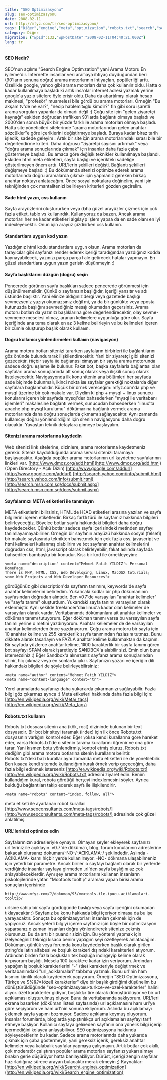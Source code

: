 ```yaml
---
title: "SEO Optimizasyonu"
slug: seo-optimizasyonu
date: 2008-02-11
url: http://mfyz.com/tr/seo-optimizasyonu/
tags: ["Diğer","engine","meta","optimization","robots.txt","search","seo"]
category: Diğer
migration: {"wpId":132,"wpPostDate":"2008-02-11T04:40:21.000Z"}
lang: tr
---
```


#### SEO Nedir?

SEO'nun açılımı "Search Engine Optimization" yani Arama Motoru En iyileme'dir. İnternette insanlar veri aramaya ihtiyaç duyduğundan beri (90'ların sonuna doğru) arama motorlarının ihtiyaçları, popülerliği arttı. Özellikle google, yahoo gibi arama motorları daha çok kullanılır oldu. Hatta o kadar kullanılmaya başladı ki artık insanlar internet adresi yazmak yerine google'a yazıp sitelere öyle erişir oldu. Daha da abartılmışı olarak hesap makinesi, "profesör" muamelesi bile gördü bu arama motorları. Örneğin "Bu akşam tv'de ne var?", "necip hablemitoğlu kimdir?" fln gibi soru işaretli arama sorguları yapanlar da olmadı değil :) Çoğu site için "gelen ziyaretçi kaynağı" eskiden doğrudan trafikken 90'larda bağlantı olmaya başladı ve 2000'den sonra büyük bir yüzde farklı ile arama motorları olmaya başladı. Hatta site yöneticileri sitelerinde "arama motorlarından gelen anahtar sözcükler"e göre içeriklerini değiştirmeye başladı. Buraya kadar biraz tarih işledik, sadede geleyim : Artık bir site için arama motorlarındaki sırası bile bir değerlendirme kriteri. Daha doğrusu "ziyaretçi sayısını artırmak" veya "doğru arama sonuçlarında çıkmak" için insanlar daha fazla çaba göstermeye başladı. Bu amaca göre değişik teknikler kullanılmaya başlandı. Eskiden html meta etiketleri, sayfa başlığı ve içerikteki sadeliğe gösterilmeyen önem arttı. URL'lerin şekilleri değişti. Bağlantı şekilleri değişmeye başladı :) Bu dökümanda sitenizi optimize ederek arama motorlarında doğru aramalarda çıkmak için yapmanız gereken birkaç anahtar noktayı anlatacağım. Önce sosyal noktalara değinelim, yani işin tekniğinden çok mantalitenizi belirleyen kriterleri gözden geçirelim.

#### Sade html yazın, css kullanın

Sayfa arayüzlerini oluştururken veya daha güzel arayüzler çizmek için çok fazla etiket, tablo vs kullanırdık. Kullanıyoruz da bazen. Ancak arama motorları her ne kadar etiketleri algılayıp işlem yapsa da en sade olanı en iyi indexleyecektir. Onun için arayüz çizdirirken css kullanın.

#### Standartlara uygun kod yazın

Yazdığınız html kodu standartlara uygun olsun. Arama motorları da tarayıcılar gibi sayfanızı render ederek içeriği taradığından yazdığınız kodda kaynayabilecek, yazınızı parça parça hale getirecek hatalar yapmayın. En güzel standartlara uygun yazın gerisini düşünmeyin :)

#### Sayfa başlıklarını düzgün (doğru) seçin

Pencerede görünen sayfa başlıkları sadece pencerede görünmesi için düşünülmemelidir. Çünkü o sayfanızın başlığıdır, içeriği yansıtır ve adı üstünde başlıktır. Yani elinize aldığınız dergi veya gazetede başlığı sevmezseniz yazıyı okumazsınız değil mi, ya da bir günlükte veya eposta kutunuzda başlığını sevmediğiniz mesajı okumadan geçersiniz. Arama motoru botları da yazınızı başlıklarına göre değerlendirecektir, olay sevme-sevmeme meselesi olmaz, aranan kelimelere uygunluğa göre olur. Sayfa içeriğinde ana tema olarak en az 3 kelime belirleyin ve bu kelimeleri içeren bir cümle oluşturup başlık olarak kullanın.

#### Doğru kullanıcı yönlendirmeleri kullanın (navigasyon)

Arama motoru botları sitenizi tararken sayfaların birbirleri ile bağlantılarını göz önünde bulundurarak ilişkilendirecektir. Yani bir ziyaretçi gibi sitenizi gezecektir. Hiçbir sayfa ile bağlantısı olmayan bir sayfa arama motorunda sadece doğru eşleme ile bulunur. Fakat bot, başka sayfalarla bağlantısı olan sayfaları arama sonuçlarında alt sonuç olarak veya ilişkili sonuç olarak listeleyecektir. Navigasyonda ilk konu sitenin ana bölümleri her sayfada sade biçimde bulunmalı, ikinci nokta ise sayfalar gerektiği noktalarda diğer sayfalara bağlanmalıdır. Küçük bir örnek vereceğim: mfyz.com'da php ve mysql üzerine bir çok makale var. Diyelim ki php + mysql + linux sunucu konularını içeren bir sayfada mysql'den bahsederken "mysql ile veritabanı işlemleri" makalesine bağlantı vermek, sunucudan bahsederken "linux'ta apache php mysql kurulumu" dökümanına bağlantı vermek arama motorlarında daha doğru sonuçlarda çıkmamı sağlayacaktır. Aynı zamanda kullanıcıyı doğru yönlendirdiğim için sitenin navigasyonu daha doğru olacaktır. Yavaştan teknik detaylara girmeye başlayalım.

#### Sitenizi arama motorlarına kaydedin

Web sitenizi link sitelerine, dizinlere, arama motorlarına kaydetmeniz gerekir. Siteniz kaydolduğunda arama servisi sitenizi taramaya başlayacaktır. Aşağıda popüler arama motorlarının url kaydetme sayfalarının linkleri var. [http://www.dmoz.org/add.html](http://www.dmoz.org/add.html) (Open Directory - Açık Dizin) [http://www.google.com/addurl](http://www.google.com/addurl) [http://search.yahoo.com/info/submit.html](http://search.yahoo.com/info/submit.html) [http://search.msn.com.sg/docs/submit.aspx](http://search.msn.com.sg/docs/submit.aspx)

#### Sayfalarınızı META etiketleri ile tanımlayın

META etiketlerini bilirsiniz, HTML'de HEAD etiketleri arasına yazılan ve sayfa bilgilerini içeren etiketlerdir. Birkaç farklı türü ile sayfamız hakkında bilgileri belirleyeceğiz. Böyelce botlar sayfa hakkındaki bilgileri daha doğru kaydedecekler. Çünkü botlar sadece sayfa içerisindeki metinden sayfayı tanımlayamayabilirler. Örneğin bir sayfanın arayüzü hakkında sosyal (felsefi) bir makale sayfasında teknikten bahsetmek için çok fazla css, javascript ve html kelimeleri kullanmış olabilirim ve bot sayfanın anahtar kelimelerini doğrudan css, html, javascript olarak belirleyebilir, fakat aslında sayfada bahsedilen bambaşka bir konudur. Kısa bir kod ile örnekleyeyim:
```
<meta name="description" content="Mehmet Fatih YILDIZ's Personal HomePage.
There is PHP, HTML, CSS, Web Developing, Linux, MacOSX toturials;
some Web Projects and Web Developer Resources">

```
gördüğünüz gibi description'da sayfanın tanımını, keywords'de sayfa anahtar kelimelerini belirledim. Yukarıdaki kodlar bir php dökümanının sayfasından doğrudan alıntıdır. Ben v0.7'de varsayılan "anahtar kelimeler" ve "sayfa tanımı" oluşturdum. Yukarıdaki sayfa tanımı varsayılan olarak eklenmiştir. Aynı şekilde freelancer'dan linux'a kadar olan kelimeler de varsayılan olarak vardır. Veritabanımda dökümanlara ait anahtar kelimeler ve döküman tanımı tutuyorum. Eğer döküman tanımı varsa bu varsayılan sayfa tanımı yerine o metini yazdırıyorum. Anahtar keliemeler de de varsayılan anahtar kelimelerden önce yazdırıyorum. Çoğu arama motoru bir sayfa için 10 anahtar kelime ve 255 karakterlik sayfa tanımından fazlasını tutmaz. Bunu dikkate alarak tasarlayın ve FAZLA anahtar kelime kullanmaktan da kaçının. Bir sayfada yüzlerce anahtar kelime, 1000 karakterlik bir sayfa tanımı gören bot sayfayı SPAM olarak işaretleyip SANDBOX'a alabilir sizi. Emin olun bunu istemezsiniz :) Eğer Sandbox'a alınırsanız sayfanız arama sonuçlarından silinir, hiç çıkmaz veya en sonlarda çıkar. Sayfanızın yazarı ve içeriğin dili hakkındakı bilgileri de şöyle belirleyebilirsiniz :
```
<meta name="author" content="Mehmet Fatih YILDIZ">
<meta name="content-language" content="tr">

```
Yerel aramalarda sayfanızı daha yukarlarda çıkarmanızı sağlayabilir. Fazla bilgi göz çıkarmaz ayrıca :) Meta etiketleri hakkında daha fazla bilgi için: [http://en.wikipedia.org/wiki/Meta\_tags](http://en.wikipedia.org/wiki/Meta_tags)

#### Robots.txt kullanın

Robots.txt dosyası sitenin ana (kök, root) dizininde bulunan bir text dosyasıdır. Bir bot bir siteyi taramak (index) için ilk önce Robots.txt dosyasının varlığını kontrol eder. Eğer yoksa kendi kurallarına göre hareket eder, varsa Robots.txt'de o sitenin tarama kurallarını öğrenir ve ona göre tarar. Yani kısmen botu yönlendirmiş, kontrol etmiş oluruz. Robots.txt dediğim gibi arama motoru botlarına sitenin kurallarını belirtir. Robots.txt'deki bazı kurallar aynı zamanda meta etiketleri ile de yönetilebilir. Ben kısaca kendi sitemde kullandığım kuralı örnek verip geçeceğim, daha fazla bilgi edinmek isterseniz [http://en.wikipedia.org/wiki/Robots.txt](http://en.wikipedia.org/wiki/Robots.txt) adresini ziyaret edin. Benim kullandığım kural, robota gördüğü herşeyi indexlemesini söyler. Ayrıca bulduğu bağlantıları takip ederek sayfa ile ilişkilendirir.
```
<meta name="robots" content="index, follow, all">

```
meta etiketi ile ayarlanan robot kuralları [http://www.seoconsultants.com/meta-tags/robots/](http://www.seoconsultants.com/meta-tags/robots/) adresinde çok güzel anlatılmış.

#### URL'lerinizi optimize edin

Sayfalarınızın adresleriyle oynayın. Olmayan şeyler ekleyerek sayfanızı url'leriniz ile açıklayın. v0.7'de döküman, blog, forum konularının adreslerine bakacak olursanız dokuman/-NO-/-ACIKLAMA-/ şeklindedir. Aslında -ACIKLAMA- kısmı hiçbir yerde kullanılmıyor. -NO- dökmana ulaşabilmeniz için yeterli bir parametre. Ancak birileri o sayfayı bağlantı olarak bir yerlerde verdiğinde insanlar sayfaya girmeden url'den sayfa başlığını az çok anlayabileceklerdir. Aynı şey arama motorlarını kullanan insanların piskolojilerinde yatar. "Mootools tooltip" araması yapan birisi arama sonuçları içerisinde
```
http://www.mfyz.com/?/dokuman/93/mootools-ile-ipucu-aciklamalari-tooltip/
```
urlsine sahip bir sayfa gördüğünde başlığı veya sayfa içeriğini okumadan tıklayacaktır :) Sayfanız bu konu hakkında bilgi içeriyor olmasa da bu işe yarayacaktır. Sonuçta bu optimizasyonları insanları çekmek için de yapıyoruz. Ancak yeterli bilgiyi içeren sayfanız için böyle bir optimizasyon yaparsanız o zaman insanları doğru yönlendirerek sitenize çekmiş olursunuz. Bu da artı bir puandır sizin için. Bu yöntemi yapmak için izelyeceğiniz tekniği kısaca benim yaptığım şeyi özetleyerek anlatacağım. Döküman, günlük veya forumda konu kaydederken başlık olarak girilen string'de latin alfabesi ve boşluk karakteri dışındaki karakterleri atıyorum. Ardından birden fazla boşlukları tek boşluğa indirgeyip kelime olarak kırpıyorum başlığı. Mesela 100 karaktere kadar izin veriyorum. Ardından yaptığım iş boşluk karakterlerini "-" (tire) karakteriyle değiştirmek ve veritabanımdaki "url\_aciklamalari" tabloma yazmak. Bunu url'nin ham kısmını kimlik olarak kaydederek yapıyorum. Örneğin "SEO Optimizasyonu, Türkçe ve $%&?=(özel) karakterler" diye bir başlık girdiğimi düşünelim bu dönüştürüldüğünde "seo-optimizasyonu-turkce-ve-ozel-karakterler" halini alıyor. özel karakterler gidiyor, boşluklar tire olarak dönüştürülüyor ve bir url açıklaması oluşturulmuş oluyor. Bunu da veritabanında saklıyorum. URL'leri ekrana basarken (döküman listesi sayfasında) url açıklamasını ham url'ye göre seçiyorum ve ham url'nin sonuna ekliyorum. Aslında bu açıklamayı eklemek sayfa yapımı bozmuyor. Sadece açıklama koymuş oluyorum. İnsanlar forumlarda, bloglarda yapıştırdıkça url açıklamaları sayfayı tarif etmeye başlıyor. Kullanıcı sayfaya gelmeden sayfanın ona yönelik bilgi içerip içermediğini kolayca anlayabiliyor. SEO optimizasyonu hakkında söyleyeceklerim bu kadar. Sadece arama motorlarında daha yukarıda çıkmak için çaba göstermeyin, yani gereksiz içerik, gereksiz anahtar kelimeler veya kalabalık sayfalar yapmaya çalışmayın. Artık botlar çok akıllı, çok moderatör çalıştıran popüler arama motorları sayfanızı yukarı almayı bırakın gerie düşürüyor hatta banlayabiliyor. Dürüst, içeriği zengin sayfalar hazırladığınız sürece arayan bulacaktır merak etmeyin ;) Kaynaklar: [http://en.wikipedia.org/wiki/Search\_engine\_optimization](http://en.wikipedia.org/wiki/Search_engine_optimization)
